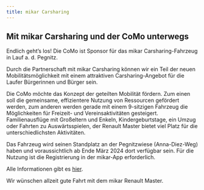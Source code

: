 ```yaml
---
title: mikar Carsharing
---
```


## Mit mikar Carsharing und der CoMo unterwegs

Endlich geht’s los! Die CoMo ist Sponsor für das mikar Carsharing-Fahrzeug in Lauf a. d. Pegnitz.

Durch die Partnerschaft mit mikar Carsharing können wir ein Teil der neuen Mobilitätsmöglichkeit mit einem attraktiven Carsharing-Angebot für die Laufer Bürgerinnen und Bürger sein.

Die CoMo möchte das Konzept der geteilten Mobilität fördern. Zum einen soll die gemeinsame, effizientere Nutzung von Ressourcen gefördert werden, zum anderen werden gerade mit einem 9-sitzigen Fahrzeug die Möglichkeiten für Freizeit- und Vereinsaktivitäten gesteigert. Familienausflüge mit Großeltern und Enkeln, Kindergeburtstage, ein Umzug oder Fahrten zu Auswärtsspielen, der Renault Master bietet viel Platz für die unterschiedlichsten Aktivitäten.

Das Fahrzeug wird seinen Standplatz an der Pegnitzwiese (Anna-Diez-Weg) haben und voraussichtlich ab Ende März 2024 dort verfügbar sein. Für die Nutzung ist die Registrierung in der mikar-App erforderlich.

Alle Informationen gibt es [hier](https://mikar.de).

Wir wünschen allzeit gute Fahrt mit dem mikar Renault Master.
